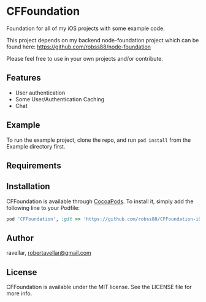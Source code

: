 # CFFoundation

Foundation for all of my iOS projects with some example code.

This project depends on my backend node-foundation project which can be found here:
https://github.com/robss88/node-foundation

Please feel free to use in your own projects and/or contribute.

## Features

- User authentication
- Some User/Authentication Caching
- Chat

## Example

To run the example project, clone the repo, and run `pod install` from the Example directory first.

## Requirements

## Installation

CFFoundation is available through [CocoaPods](https://cocoapods.org). To install
it, simply add the following line to your Podfile:

```ruby
pod 'CFFoundation', :git => 'https://github.com/robss88/CFFoundation-iOS.git', :tag => '0.0.1'
```

## Author

ravellar, robertavellar@gmail.com

## License

CFFoundation is available under the MIT license. See the LICENSE file for more info.
